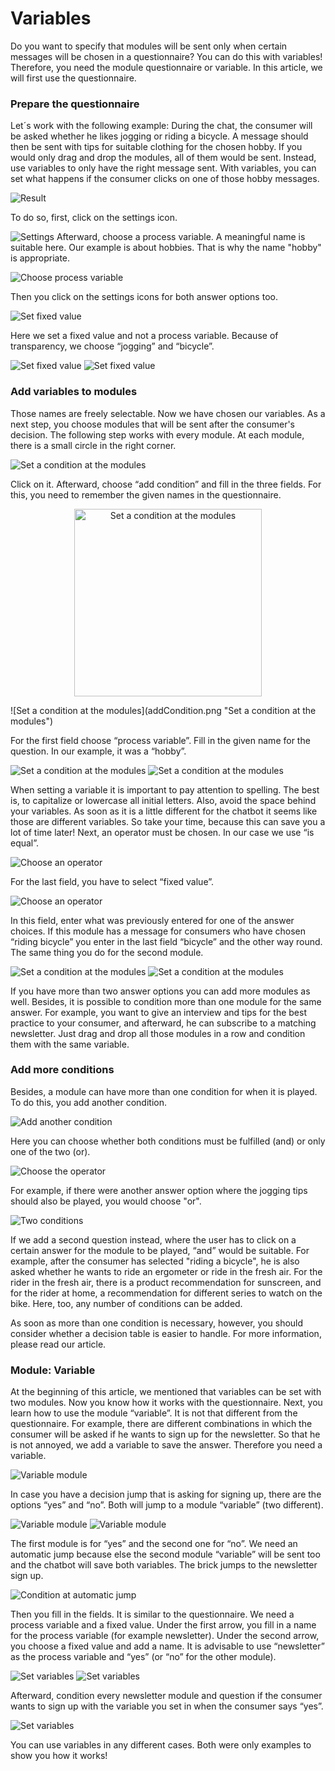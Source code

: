 # Variables

Do you want to specify that modules will be sent only when certain messages will be chosen in a questionnaire? You can do this with variables!
Therefore, you need the module questionnaire or variable. In this article, we will first use the questionnaire. 

### Prepare the questionnaire

Let´s work with the following example: During the chat, the consumer will be asked whether he likes jogging or riding a bicycle. 
A message should then be sent with tips for suitable clothing for the chosen hobby. If you would only drag and drop the modules, 
all of them would be sent. Instead, use variables to only have the right message sent. With variables, you can set what happens if the consumer clicks on one of those hobby messages.

![Result](firstScreenshot.png "Result")


To do so, first, click on the settings icon.

![Settings](settings.png "Settings")
Afterward, choose a process variable. A meaningful name is suitable here. Our example is about hobbies. That is why the name "hobby" is appropriate.

![Choose process variable](processVariable.png "Choose process variable")

Then you click on the settings icons for both answer options too. 

![Set fixed value](answerOptions.png "Set fixed value")

Here we set a fixed value and not a process variable. Because of transparency, we choose “jogging” and “bicycle”. 

![Set fixed value](fixedValue1.png "Set fixed value")
![Set fixed value](fixedValue2.png "Set fixed value")


### Add variables to modules
Those names are freely selectable. Now we have chosen our variables. As a next step, you choose modules that will be sent after the consumer's decision.
The following step works with every module. At each module, there is a small circle in the right corner. 

![Set a condition at the modules](conditionModule.png "Set a condition at the modules")

Click on it. Afterward, choose “add condition” and fill in the three fields. For this, you need to remember the given names in the questionnaire.

<p align="center">
  <img src="addCondition.png" alt="Set a condition at the modules" title="Set a condition at the modules" width="300"/>
</p>
![Set a condition at the modules](addCondition.png "Set a condition at the modules")

For the first field choose “process variable”. Fill in the given name for the question. In our example, it was a “hobby”. 

![Set a condition at the modules](setCondition3.png "Set a condition at the modules")
![Set a condition at the modules](setCondition4.png "Set a condition at the modules")

When setting a variable it is important to pay attention to spelling. The best is, to capitalize or lowercase all initial letters. Also, avoid the space 
behind your variables. As soon as it is a little different for the chatbot it seems like those are different variables. So take your time, because this 
can save you a lot of time later!
Next, an operator must be chosen. In our case we use “is equal”.

![Choose an operator](operator.png "Choose an operator")

For the last field, you have to select “fixed value”.

![Choose an operator](setFixedValue.png "Choose an operator")

In this field, enter what was previously entered for one of the answer choices. If this module has a message for consumers who have chosen “riding bicycle” you enter in the last field “bicycle” and the other way round. The same thing you do for the second module. 

![Set a condition at the modules](setCondition3.png "Set a condition at the modules")
![Set a condition at the modules](setCondition4.png "Set a condition at the modules")

If you have more than two answer options you can add more modules as well. Besides, it is possible to condition more than one module for 
the same answer. 
For example, you want to give an interview and tips for the best practice to your consumer, and afterward, he can subscribe to a matching newsletter. 
Just drag and drop all those modules in a row and condition them with the same variable.

### Add more conditions

Besides, a module can have more than one condition for when it is played. To do this, you add another condition.

![Add another condition](moreCondition.png "Add another condition")

Here you can choose whether both conditions must be fulfilled (and) or only one of the two (or). 

![Choose the operator](operator1.png "Choose the operator")

For example, if there were another answer option where the jogging tips should also be played, you would choose "or".

![Two conditions](doubleCondition.png "Two conditions")

If we add a second question instead, where the user has to click on a certain answer for the module to be played, “and” would be suitable.
For example, after the consumer has selected "riding a bicycle", he is also asked whether he wants to ride an ergometer or ride in the fresh air. For 
the rider in the fresh air, there is a product recommendation for sunscreen, and for the rider at home, a recommendation for different series to watch 
on the bike. Here, too, any number of conditions can be added. 

As soon as more than one condition is necessary, however, you should consider whether a decision table is easier to handle.
For more information, please read our article.

### Module: Variable

At the beginning of this article, we mentioned that variables can be set with two modules. Now you know how it works with the questionnaire. Next, you learn how to use the module “variable”. It is not that different from the questionnaire. For example, there are different combinations in which the consumer will be asked if he wants to sign up for the newsletter. So that he is not annoyed, we add a variable to save the answer. Therefore you need a variable. 

![Variable module](variableModule.png "Variable module")

In case you have a decision jump that is asking for signing up, there are the options “yes” and “no”. Both will jump to a module “variable” (two different). 

![Variable module](variableInChat.png "Variable module")
![Variable module](setVariableModules.png "Variable module")

The first module is for “yes” and the second one for “no”. We need an automatic jump because else the second module “variable” will be sent too and the chatbot will save both variables. The brick jumps to the newsletter sign up.

![Condition at automatic jump](automaticJump.png "Condition at automatic jump")

 Then you fill in the fields. It is similar to the questionnaire. We need a process variable and a fixed value. Under the first arrow, you fill in a name for the process variable (for example newsletter). Under the second arrow, you choose a fixed value and add a name. It is advisable to use “newsletter” as the process variable and “yes” (or “no” for the other module).

![Set variables](setUpVariable1.png "Set variables")
![Set variables](setUpVariable2.png "Set variables")

Afterward, condition every newsletter module and question if the consumer wants to sign up with the variable you set in when the consumer says “yes”. 

![Set variables](setUpVariable3.png "Set variables")

You can use variables in any different cases. Both were only examples to show you how it works!
